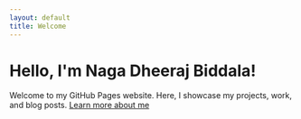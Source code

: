 ```yaml
---
layout: default
title: Welcome
---
```


# Hello, I'm Naga Dheeraj Biddala!

Welcome to my GitHub Pages website. Here, I showcase my projects, work, and blog posts.
[Learn more about me](about.md)